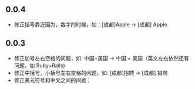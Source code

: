 ## 0.0.4

* 修正括号靠近因为，数字的时候，如：[成都]Apple -> [成都] Apple

## 0.0.3

* 修正加号左右空格的问题，如: 中国+美国 -> 中国 + 美国（英文左右依然还有问题，如 Ruby+Rails)
* 修正中括号，小括号左右空格的问题，如: [成都]招聘 -> [成都] 招聘
* 修正美元符号和中文之间的间距；